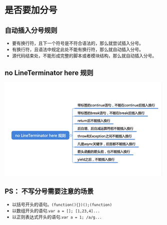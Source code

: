 # 是否要加分号

## 自动插入分号规则
- 要有换行符，且下一个符号是不符合语法的，那么就尝试插入分号。
- 有换行符，且语法中规定此处不能有换行符，那么就自动插入分号。
- 源代码结束处，不能形成完整的脚本或者模块结构，那么就自动插入分号。

## no LineTerminator here 规则
![](/image/78bbd8b0d50c94232bcb0c547551c20.png)

## PS： 不写分号需要注意的场景
- 以括号开头的语句。```(function(){})();(function)```
- 以数组开头的语句.```var a = []; [1,23,4]...```
- 以正则表达式开头的语句.``` var a = 1; /a/g...  ```
